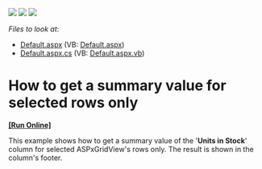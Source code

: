 <!-- default badges list -->
![](https://img.shields.io/endpoint?url=https://codecentral.devexpress.com/api/v1/VersionRange/128540359/10.2.5%2B)
[![](https://img.shields.io/badge/Open_in_DevExpress_Support_Center-FF7200?style=flat-square&logo=DevExpress&logoColor=white)](https://supportcenter.devexpress.com/ticket/details/E2935)
[![](https://img.shields.io/badge/📖_How_to_use_DevExpress_Examples-e9f6fc?style=flat-square)](https://docs.devexpress.com/GeneralInformation/403183)
<!-- default badges end -->
<!-- default file list -->
*Files to look at*:

* [Default.aspx](./CS/WebSite/Default.aspx) (VB: [Default.aspx](./VB/WebSite/Default.aspx))
* [Default.aspx.cs](./CS/WebSite/Default.aspx.cs) (VB: [Default.aspx.vb](./VB/WebSite/Default.aspx.vb))
<!-- default file list end -->
# How to get a summary value for selected rows only
<!-- run online -->
**[[Run Online]](https://codecentral.devexpress.com/e2935/)**
<!-- run online end -->


<p>This example shows how to get a summary value of the '<strong>Units in Stock</strong>' column for selected ASPxGridView's rows only. The result is shown in the column's footer.</p>

<br/>


